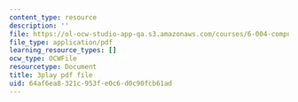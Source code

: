 ```yaml
---
content_type: resource
description: ''
file: https://ol-ocw-studio-app-qa.s3.amazonaws.com/courses/6-004-computation-structures-spring-2017/64af6ea8321c953fe0c6d0c90fcb61ad_0OX-DkYPB3c.pdf
file_type: application/pdf
learning_resource_types: []
ocw_type: OCWFile
resourcetype: Document
title: 3play pdf file
uid: 64af6ea8-321c-953f-e0c6-d0c90fcb61ad
---
```

